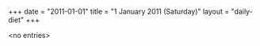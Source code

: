 +++
date = "2011-01-01"
title = "1 January 2011 (Saturday)"
layout = "daily-diet"
+++


\<no entries\>